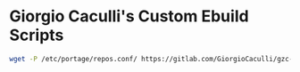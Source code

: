 # Giorgio Caculli's Custom Ebuild Scripts

```bash
wget -P /etc/portage/repos.conf/ https://gitlab.com/GiorgioCaculli/gzc-gentoo-repo/-/raw/master/gzc-gentoo-repo.conf
```
